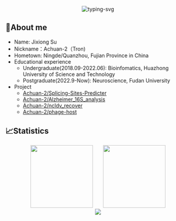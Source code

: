 <p align="center">
   <img src="https://readme-typing-svg.herokuapp.com?color=28696B&size=21&center=true&lines=%E9%97%AA%E9%97%AA%E5%8F%91%E4%BA%AE%EF%BC%8C%E9%97%AA%E9%97%AA%E5%8F%91%E4%BA%AE;Achuan-2+%E7%A5%9D%E4%BD%A0%E4%BB%8A%E6%97%A5%E6%84%89%E5%BF%AB" alt="typing-svg">
</p>


## 🥱About me

- Name: Jixiong Su
- Nickname：Achuan-2（Tron)
- Hometown: Ningde/Quanzhou, Fujian Province in China
- Educational experience
   - Undergraduate(2018.09-2022.06): Bioinfomatics, Huazhong University of Science and Technology
   - Postgraduate(2022.9-Now): Neuroscience, Fudan University
- Project
   - [Achuan-2/Splicing-Sites-Predicter](https://github.com/Achuan-2/Splicing-Sites-Predicter)
   - [Achuan-2/Alzheimer_16S_analysis](https://github.com/Achuan-2/Alzheimer_16S_analysis)
   - [Achuan-2/ncldv_recover](https://github.com/Achuan-2/ncldv_recover)
   - [Achuan-2/phage-host](https://github.com/Achuan-2/phage-host)


## 📈Statistics

<div align="center">
<span>&emsp;&emsp;</span>
<img height="170px" src="https://github-readme-stats-git-masterrstaa-rickstaa.vercel.app/api?username=Achuan-2" /><span>&emsp;&emsp;</span><img height="170px" src="https://github-readme-stats-git-masterrstaa-rickstaa.vercel.app/api/top-langs/?username=Achuan-2&layout=compact&langs_count=8" />
<span>&emsp;&emsp;</span>
</div>

<div align="center">
    <img  src="https://github-readme-streak-stats.herokuapp.com/?user=Achuan-2" />
</div>
